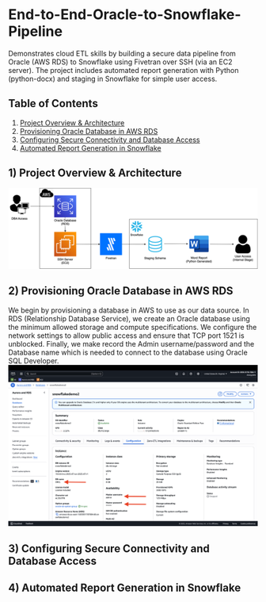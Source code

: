 # End-to-End-Oracle-to-Snowflake-Pipeline
Demonstrates cloud ETL skills by building a secure data pipeline from Oracle (AWS RDS) to Snowflake using Fivetran over SSH (via an EC2 server). The project includes automated report generation with Python (python-docx) and staging in Snowflake for simple user access.

## Table of Contents
1) [Project Overview & Architecture](#1-project-overview--architecture)  
2) [Provisioning Oracle Database in AWS RDS](#2-provisioning-oracle-database-in-aws-rds)  
3) [Configuring Secure Connectivity and Database Access](#3-configuring-secure-connectivity-and-database-access)  
4) [Automated Report Generation in Snowflake](#4-automated-report-generation-in-snowflake)  

## 1) Project Overview & Architecture
![alt text](https://github.com/jerryzhangdata/End-to-End-Oracle-to-Snowflake-Pipeline/blob/main/images/Project%20Architecture.png)

## 2) Provisioning Oracle Database in AWS RDS
We begin by provisioning a database in AWS to use as our data source. In RDS (Relationship Database Service), we create an Oracle database using the minimum allowed storage and compute specifications. We configure the network settings to allow public access and ensure that TCP port 1521 is unblocked. Finally, we make record the Admin username/password and the Database name which is needed to connect to the database using Oracle SQL Developer.
![alt text](https://github.com/jerryzhangdata/End-to-End-Oracle-to-Snowflake-Pipeline/blob/main/Images/Screenshot%201%20(AWS%20RDS).png)

## 3) Configuring Secure Connectivity and Database Access

## 4) Automated Report Generation in Snowflake
